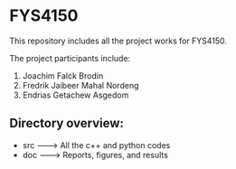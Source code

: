 # FYS4150
This repository includes all the project works for FYS4150.

The project participants include:
1) Joachim Falck Brodin
2) Fredrik Jaibeer Mahal Nordeng
3) Endrias Getachew Asgedom


Directory overview:
--------------------
- src  ---> All the c++ and python codes
- doc  ---> Reports, figures, and results 
